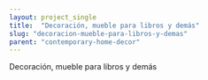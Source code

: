 ```yaml
---
layout: project_single
title:  "Decoración, mueble para libros y demás"
slug: "decoracion-mueble-para-libros-y-demas"
parent: "contemporary-home-decor"
---
```

Decoración, mueble para libros y demás